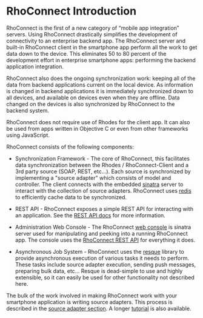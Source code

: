 RhoConnect Introduction
===

RhoConnect is the first of a new category of “mobile app integration” servers. Using RhoConnect drastically simplifies the development of connectivity to an enterprise backend app. The RhoConnect server and built-in RhoConnect client in the smartphone app perform all the work to get data down to the device. This eliminates 50 to 80 percent of the development effort in enterprise smartphone apps: performing the backend application integration.

RhoConnect also does the ongoing synchronization work: keeping all of the data from backend applications current on the local device.   As information is changed in backend applications it is immediately synchronized down to all devices, and available on devices even when they are offline.  Data changed on the devices is also synchronized by RhoConnect to the backend system.

RhoConnect does not require use of Rhodes for the client app.  It can also be used from apps written in Objective C or even from other frameworks using JavaScript.

RhoConnect consists of the following components:

* Synchronization Framework - The core of RhoConnect, this facilitates data synchronization between the Rhodes / RhoConnect-Client and a 3rd party source (SOAP, REST, etc...). Each source is synchronized by implementing a "source adapter" which consists of model and controller. The client connects with the embedded [sinatra](http://www.sinatrarb.com/) server to interact with the collection of source adapters.  RhoConnect uses [redis](http://redis.io/) to efficiently cache data to be synchronized.

* REST API - RhoConnect exposes a simple REST API for interacting with an application.  See the [REST API docs](rest-api) for more information.

* Administration Web Console - The RhoConnect [web console](web-console) is sinatra server used for manipulating and peeking into a running RhoConnect app. The console uses the [RhoConnect REST API](rest-api) for everything it does.

* Asynchronous Job System - RhoConnect uses the [resque](https://github.com/defunkt/resque) library to provide asynchronous execution of various tasks it needs to perform. These tasks include source adapter execution, sending push messages, preparing bulk data, etc... Resque is dead-simple to use and highly extensible, so it can easily be used for other functionality not described here.

The bulk of the work involved in making RhoConnect work with your smartphone application is writing source adapters. This process is described in the [source adapter section](source-adapters). A longer [tutorial](tutorial) is also available.
